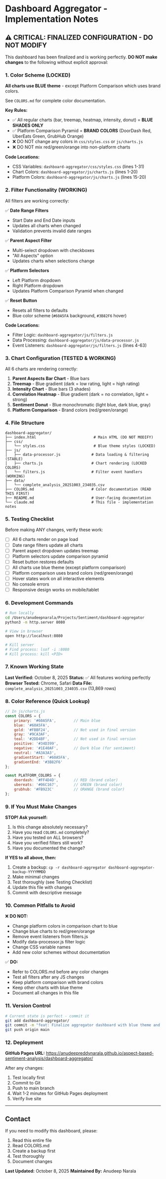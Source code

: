 # Dashboard Aggregator - Implementation Notes

## ⚠️ CRITICAL: FINALIZED CONFIGURATION - DO NOT MODIFY

This dashboard has been finalized and is working perfectly. **DO NOT make changes** to the following without explicit approval:

### 1. Color Scheme (LOCKED)

**All charts use BLUE theme** - except Platform Comparison which uses brand colors.

See `COLORS.md` for complete color documentation.

**Key Rules:**
- ✅ All regular charts (bar, treemap, heatmap, intensity, donut) = **BLUE SHADES ONLY**
- ✅ Platform Comparison Pyramid = **BRAND COLORS** (DoorDash Red, UberEats Green, GrubHub Orange)
- ❌ DO NOT change any colors in `css/styles.css` or `js/charts.js`
- ❌ DO NOT mix red/green/orange into non-platform charts

**Code Locations:**
- CSS Variables: `dashboard-aggregator/css/styles.css` (lines 1-31)
- Chart Colors: `dashboard-aggregator/js/charts.js` (lines 1-20)
- Platform Colors: `dashboard-aggregator/js/charts.js` (lines 15-20)

### 2. Filter Functionality (WORKING)

All filters are working correctly:

✅ **Date Range Filters**
- Start Date and End Date inputs
- Updates all charts when changed
- Validation prevents invalid date ranges

✅ **Parent Aspect Filter**
- Multi-select dropdown with checkboxes
- "All Aspects" option
- Updates charts when selections change

✅ **Platform Selectors**
- Left Platform dropdown
- Right Platform dropdown
- Updates Platform Comparison Pyramid when changed

✅ **Reset Button**
- Resets all filters to defaults
- Blue color scheme (`#60A5FA` background, `#3B82F6` hover)

**Code Locations:**
- Filter Logic: `dashboard-aggregator/js/filters.js`
- Data Processing: `dashboard-aggregator/js/data-processor.js`
- Event Listeners: `dashboard-aggregator/js/filters.js` (lines 4-63)

### 3. Chart Configuration (TESTED & WORKING)

All 6 charts are rendering correctly:

1. **Parent Aspects Bar Chart** - Blue bars
2. **Treemap** - Blue gradient (dark = low rating, light = high rating)
3. **Intensity Chart** - Blue bars (3 shades)
4. **Correlation Heatmap** - Blue gradient (dark = no correlation, light = strong)
5. **Sentiment Donut** - Blue monochromatic (light blue, dark blue, gray)
6. **Platform Comparison** - Brand colors (red/green/orange)

### 4. File Structure

```
dashboard-aggregator/
├── index.html                          # Main HTML (DO NOT MODIFY)
├── css/
│   └── styles.css                      # Blue theme styles (LOCKED)
├── js/
│   ├── data-processor.js              # Data loading & filtering (STABLE)
│   ├── charts.js                      # Chart rendering (LOCKED COLORS)
│   └── filters.js                     # Filter event handlers (WORKING)
├── data/
│   └── complete_analysis_20251003_234035.csv
├── COLORS.md                          # Color documentation (READ THIS FIRST)
├── README.md                          # User-facing documentation
└── claude.md                          # This file - implementation notes
```

### 5. Testing Checklist

Before making ANY changes, verify these work:

- [ ] All 6 charts render on page load
- [ ] Date range filters update all charts
- [ ] Parent aspect dropdown updates treemap
- [ ] Platform selectors update comparison pyramid
- [ ] Reset button restores defaults
- [ ] All charts use blue theme (except platform comparison)
- [ ] Platform comparison uses brand colors (red/green/orange)
- [ ] Hover states work on all interactive elements
- [ ] No console errors
- [ ] Responsive design works on mobile/tablet

### 6. Development Commands

```bash
# Run locally
cd /Users/anudeepnarala/Projects/Sentiment/dashboard-aggregator
python3 -m http.server 8080

# View in browser
open http://localhost:8080

# Kill server
# Find process: lsof -i :8080
# Kill process: kill <PID>
```

### 7. Known Working State

**Last Verified:** October 8, 2025
**Status:** ✅ All features working perfectly
**Browser Tested:** Chrome, Safari
**Data File:** `complete_analysis_20251003_234035.csv` (13,869 rows)

### 8. Color Reference (Quick Lookup)

```javascript
// In js/charts.js
const COLORS = {
    primary: '#60A5FA',        // Main blue
    blue: '#60A5FA',
    gold: '#FBBF24',           // Not used in final version
    gray: '#9CA3AF',
    teal: '#2DD4BF',           // Not used in final version
    positive: '#34D399',
    negative: '#1E40AF',       // Dark blue (for sentiment)
    neutral: '#A3A3A3',
    gradientStart: '#60A5FA',
    gradientEnd: '#3B82F6'
};

const PLATFORM_COLORS = {
    doordash: '#FF4D4D',       // RED (brand color)
    ubereats: '#06C167',       // GREEN (brand color)
    grubhub: '#FB923C'         // ORANGE (brand color)
};
```

### 9. If You Must Make Changes

**STOP! Ask yourself:**
1. Is this change absolutely necessary?
2. Have you read `COLORS.md` completely?
3. Have you tested on ALL browsers?
4. Have you verified filters still work?
5. Have you documented the change?

**If YES to all above, then:**
1. Create a backup: `cp -r dashboard-aggregator dashboard-aggregator-backup-YYYYMMDD`
2. Make minimal changes
3. Test thoroughly (see Testing Checklist)
4. Update this file with changes
5. Commit with descriptive message

### 10. Common Pitfalls to Avoid

❌ **DO NOT:**
- Change platform colors in comparison chart to blue
- Change blue charts to red/green/orange
- Remove event listeners from filters.js
- Modify data-processor.js filter logic
- Change CSS variable names
- Add new color schemes without documentation

✅ **DO:**
- Refer to COLORS.md before any color changes
- Test all filters after any JS changes
- Keep platform comparison with brand colors
- Keep other charts with blue theme
- Document all changes in this file

### 11. Version Control

```bash
# Current state is perfect - commit it
git add dashboard-aggregator/
git commit -m "feat: Finalize aggregator dashboard with blue theme and working filters"
git push origin main
```

### 12. Deployment

**GitHub Pages URL:** https://anudeepreddynarala.github.io/aspect-based-sentiment-analysis/dashboard-aggregator/

After any changes:
1. Test locally first
2. Commit to Git
3. Push to main branch
4. Wait 1-2 minutes for GitHub Pages deployment
5. Verify live site

---

## Contact

If you need to modify this dashboard, please:
1. Read this entire file
2. Read COLORS.md
3. Create a backup first
4. Test thoroughly
5. Document changes

**Last Updated:** October 8, 2025
**Maintained By:** Anudeep Narala

